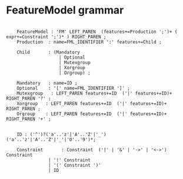 # FeatureModel grammar

<pre>
	<code>
	FeatureModel : 'FM' LEFT_PAREN  (features+=Production ';')+ ( expr+=Constraint ';')* ) RIGHT_PAREN ;
	Production  : name=FML_IDENTIFIER ':' features+=Child ;

	Child       : (Mandatory
	                | Optional
	                | Mutexgroup 
	                | Xorgroup
	                | Orgroup) ;

	Mandatory   : name=ID ;
	Optional    : '[' name=FML_IDENTIFIER ']' ;
	Mutexgroup   : LEFT_PAREN features+=ID  ('|' features+=ID)+ RIGHT_PAREN '?' ;
	Xorgroup   : LEFT_PAREN features+=ID  ('|' features+=ID)+ RIGHT_PAREN ;
	Orgroup    : LEFT_PAREN features+=ID  ('|' features+=ID)+ RIGHT_PAREN '+' ;


	ID : ('^')?('a'..'z'|'A'..'Z'|'_') ('a'..'z'|'A'..'Z'|'_'|'0'..'9')*; 

	Constraint       : Constraint  ('|' | '&' | '->' | '<->') Constraint
	            | '!' Constraint 
	            | '(' Constraint ')'
	            | ID
	</code>
</pre>
